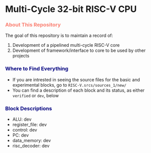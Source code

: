 # Multi-Cycle 32-bit RISC-V CPU

<h3 style="color:salmon"> About This Repository </h3>

The goal of this repository is to maintain a record of:

1. Development of a pipelined multi-cycle RISC-V core
2. Development of framework/interface to core to be used by other projects

<h3 style="color:navy"> Where to Find Everything </h3>

- If you are intrested in seeing the source files for the basic and experimental blocks, go to `RISC-V.srcs/sources_1/new/`
- You can find a description of each block and its status, as either `verified` or `dev`, below

<h3 style="color:navy"> Block Descriptions </h3>

- ALU:                dev
- register_file:      dev
- control:            dev
- PC:                 dev
- data_memory:        dev
- risc_decoder:       dev
